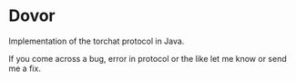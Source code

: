 Dovor
=====
Implementation of the torchat protocol in Java.

If you come across a bug, error in protocol or the like let me know or send me a fix.
